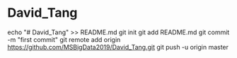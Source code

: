 # David_Tang
echo "# David_Tang" >> README.md
git init
git add README.md
git commit -m "first commit"
git remote add origin https://github.com/MSBigData2019/David_Tang.git
git push -u origin master
